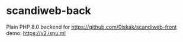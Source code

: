# scandiweb-back
Plain PHP 8.0
backend for https://github.com/0iskak/scandiweb-front \
demo: https://v2.isnu.ml
